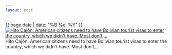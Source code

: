 ```yaml
---
layout: post
---
```


<p>
  <time><a href="/134">{{ page.date | date: "%B %e, %Y" }}</a></time>
  <a href="/134"><img src="{{ site.assets_url }}/134-640.jpg" srcset="{{ site.assets_url }}/134-1280.jpg 1280w, {{ site.assets_url }}/134-960.jpg 960w, {{ site.assets_url }}/134-640.jpg 640w, {{ site.assets_url }}/134-320.jpg 320w" sizes="(min-width: 700px) 50vw, calc(100vw - 2rem)" alt="Hito Cajón. American citizens need to have Bolivian tourist visas to enter the country, which we didn&#x27;t have. Most don&#x27;t,..." /></a>
  <span>Hito Cajón. American citizens need to have Bolivian tourist visas to enter the country, which we didn&#x27;t have. Most don&#x27;t,...</span>
</p>
